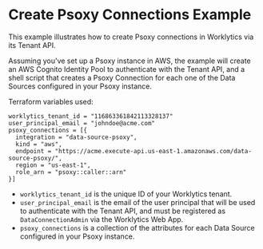 # Create Psoxy Connections Example

This example illustrates how to create Psoxy connections in Worklytics via its Tenant API.

Assuming you've set up a Psoxy instance in AWS, the example will create an AWS Cognito Identity Pool to authenticate
with the Tenant API, and a shell script that creates a Psoxy Connection for each one of the Data Sources configured in 
your Psoxy instance.

Terraform variables used:

```hcl
worklytics_tenant_id = "116863361842113328137"
user_principal_email = "johndoe@acme.com"
psoxy_connections = [{
  integration = "data-source-psoxy",
  kind = "aws",
  endpoint = "https://acme.execute-api.us-east-1.amazonaws.com/data-source-psoxy/",
  region = "us-east-1",
  role_arn = "psoxy::caller::arn"
}]
```

- `worklytics_tenant_id` is the unique ID of your Worklytics tenant.
- `user_principal_email` is the email of the user principal that will be used to authenticate with the Tenant API, and
  must be registered as `DataConnectionAdmin` via the Worklytics Web App.
- `psoxy_connections` is a collection of the attributes for each Data Source configured in your Psoxy instance.
